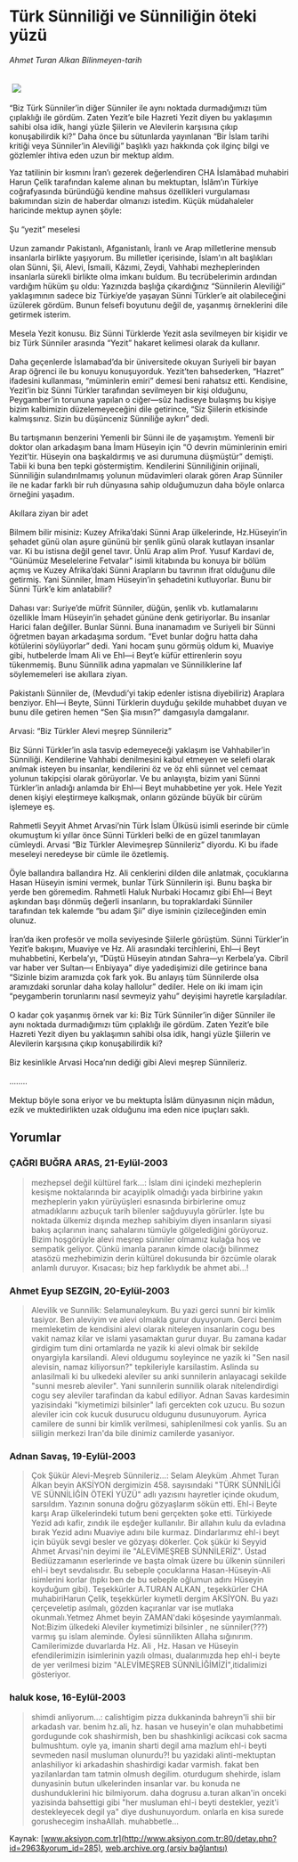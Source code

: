 # Türk Sünniliği ve Sünniliğin öteki yüzü

*Ahmet Turan Alkan Bilinmeyen-tarih*

<div>
 <font>
  <img border="0" height="1" src="/web/20031013003514im_/http://www.aksiyon.com.tr/images/blank.gif"/>
 </font>
 <font class="content">
  <p>
   <img border="0" hspace="5" src="http://web.archive.org/web/20031013003514im_/http://www.aksiyon.com.tr/resim/458/18.jpg" vspace="5"/>
  </p>
 </font>
 <font class="content">
  “Biz Türk Sünniler’in diğer Sünniler ile aynı noktada durmadığımızı tüm çıplaklığı ile gördüm. Zaten Yezit’e bile Hazreti Yezit diyen bu yaklaşımın sahibi olsa idik, hangi yüzle Şiilerin ve Alevilerin karşısına çıkıp konuşabilirdik ki?” Daha önce bu sütunlarda yayınlanan “Bir İslam tarihi kritiği veya Sünniler’in Aleviliği” başlıklı yazı hakkında çok ilginç bilgi ve gözlemler ihtiva eden uzun bir mektup aldım.
 </font>
 <p>
  <font class="content">
   Yaz tatilinin bir kısmını İran’ı gezerek değerlendiren CHA İslamâbad muhabiri Harun Çelik tarafından kaleme alınan bu mektuptan, İslâm’ın Türkiye coğrafyasında büründüğü kendine mahsus özellikleri vurgulaması bakımından sizin de haberdar olmanızı istedim. Küçük müdahaleler haricinde mektup aynen şöyle:
   <br/>
   <br/>
   Şu “yezit” meselesi
   <br/>
   <br/>
   Uzun zamandır Pakistanlı, Afganistanlı, İranlı ve Arap milletlerine mensub insanlarla birlikte yaşıyorum. Bu milletler içerisinde, İslam’ın alt başlıkları olan Sünni, Şii, Alevi, İsmaili, Kâzımi, Zeydi, Vahhabi mezheplerinden insanlarla sürekli birlikte olma imkanı buldum. Bu tecrübelerimin ardından vardığım hüküm şu oldu: Yazınızda başlığa çıkardığınız “Sünnilerin Aleviliği” yaklaşımının sadece biz Türkiye’de yaşayan Sünni Türkler’e ait olabileceğini üzülerek gördüm. Bunun felsefi boyutunu değil de, yaşanmış örneklerini dile getirmek isterim.
   <br/>
   <br/>
   Mesela Yezit konusu. Biz Sünni Türklerde Yezit asla sevilmeyen bir kişidir ve biz Türk Sünniler arasında “Yezit” hakaret kelimesi olarak da kullanır.
   <br/>
   <br/>
   Daha geçenlerde İslamabad’da bir üniversitede okuyan Suriyeli bir bayan Arap öğrenci ile bu konuyu konuşuyorduk. Yezit’ten bahsederken, “Hazret” ifadesini kullanması, “müminlerin emiri” demesi beni rahatsız etti. Kendisine, Yezit’in biz Sünni Türkler tarafından sevilmeyen bir kişi olduğunu, Peygamber’in torununa yapılan o ciğer—sûz hadiseye bulaşmış bu kişiye bizim kalbimizin düzelemeyeceğini dile getirince, “Siz Şiilerin etkisinde kalmışsınız. Sizin bu düşünceniz Sünniliğe aykırı” dedi.
   <br/>
   <br/>
   Bu tartışmanın benzerini Yemenli bir Sünni ile de yaşamıştım. Yemenli bir doktor olan arkadaşım bana İmam Hüseyin için “O devrin müminlerinin emiri Yezit’tir. Hüseyin ona başkaldırmış ve asi durumuna düşmüştür” demişti. Tabii ki buna ben tepki göstermiştim. Kendilerini Sünniliğinin orijinali, Sünniliğin sulandırılmamış yolunun müdavimleri olarak gören Arap Sünniler ile ne kadar farklı bir ruh dünyasına sahip olduğumuzun daha böyle onlarca örneğini yaşadım.
   <br/>
   <br/>
   Akıllara ziyan bir adet
   <br/>
   <br/>
   Bilmem bilir misiniz: Kuzey Afrika’daki Sünni Arap ülkelerinde, Hz.Hüseyin’in şehadet günü olan aşure gününü bir şenlik günü olarak kutlayan insanlar var. Ki bu istisna değil genel tavır. Ünlü Arap alim Prof. Yusuf Kardavi de, “Günümüz Meselelerine Fetvalar” isimli kitabında bu konuya bir bölüm açmış ve Kuzey Afrika’daki Sünni Arapların bu tavrının ifrat olduğunu dile getirmiş. Yani Sünniler, İmam Hüseyin’in şehadetini kutluyorlar. Bunu bir Sünni Türk’e kim anlatabilir?
   <br/>
   <br/>
   Dahası var: Suriye’de müfrit Sünniler, düğün, şenlik vb. kutlamalarını özellikle İmam Hüseyin’in şehadet gününe denk getiriyorlar. Bu insanlar Harici falan değiller. Bunlar Sünni. Buna inanamadım ve Suriyeli bir Sünni öğretmen bayan arkadaşıma sordum. “Evet bunlar doğru hatta daha kötülerini söylüyorlar” dedi. Yani hocam şunu görmüş oldum ki, Muaviye gibi, hutbelerde İmam Ali ve Ehl—i Beyt’e küfür ettirenlerin soyu tükenmemiş. Bunu Sünnilik adına yapmaları ve Sünniliklerine laf söylememeleri ise akıllara ziyan.
   <br/>
   <br/>
   Pakistanlı Sünniler de, (Mevdudi’yi takip edenler istisna diyebiliriz) Araplara benziyor. Ehl—i Beyte, Sünni Türklerin duyduğu şekilde muhabbet duyan ve bunu dile getiren hemen “Sen Şia mısın?” damgasıyla damgalanır.
   <br/>
   <br/>
   Arvasi: “Biz Türkler Alevi meşrep Sünnileriz”
   <br/>
   <br/>
   Biz Sünni Türkler’in asla tasvip edemeyeceği yaklaşım ise Vahhabiler’in Sünniliği. Kendilerine Vahhabi denilmesini kabul etmeyen ve selefi olarak anılmak isteyen bu insanlar, kendilerini öz ve öz ehli sünnet vel cemaat yolunun takipçisi olarak görüyorlar. Ve bu anlayışta, bizim yani Sünni Türkler’in anladığı anlamda bir Ehl—i Beyt muhabbetine yer yok. Hele Yezit denen kişiyi eleştirmeye kalkışmak, onların gözünde büyük bir cürüm işlemeye eş.
   <br/>
   <br/>
   Rahmetli Seyyit Ahmet Arvasi’nin Türk İslam Ülküsü isimli eserinde bir cümle okumuştum ki yıllar önce Sünni Türkleri belki de en güzel tanımlayan cümleydi. Arvasi “Biz Türkler Alevimeşrep Sünnileriz” diyordu. Ki bu ifade meseleyi neredeyse bir cümle ile özetlemiş.
   <br/>
   <br/>
   Öyle ballandıra ballandıra Hz. Ali cenklerini dilden dile anlatmak, çocuklarına Hasan Hüseyin ismini vermek, bunlar Türk Sünnilerin işi. Bunu başka bir yerde ben göremedim. Rahmetli Haluk Nurbaki Hocamız gibi Ehl—i Beyt aşkından başı dönmüş değerli insanların, bu topraklardaki Sünniler tarafından tek kalemde “bu adam Şii” diye isminin çizileceğinden emin olunuz.
   <br/>
   <br/>
   İran’da iken profesör ve molla seviyesinde Şiilerle görüştüm. Sünni Türkler’in Yezit’e bakışını, Muaviye ve Hz. Ali arasındaki tercihlerini, Ehl—i Beyt muhabbetini, Kerbela’yı, “Düştü Hüseyin atından Sahra—yı Kerbela’ya. Cibril var haber ver Sultan—ı Enbiyaya” diye yadedişimizi dile getirince bana “Sizinle bizim aramızda çok fark yok. Bu anlayış tüm Sünnilerde olsa aramızdaki sorunlar daha kolay hallolur” dediler. Hele on iki imam için “peygamberin torunlarını nasıl sevmeyiz yahu” deyişimi hayretle karşıladılar.
   <br/>
   <br/>
   O kadar çok yaşanmış örnek var ki: Biz Türk Sünniler’in diğer Sünniler ile aynı noktada durmadığımızı tüm çıplaklığı ile gördüm. Zaten Yezit’e bile Hazreti Yezit diyen bu yaklaşımın sahibi olsa idik, hangi yüzle Şiilerin ve Alevilerin karşısına çıkıp konuşabilirdik ki?
   <br/>
   <br/>
   Biz kesinlikle Arvasi Hoca’nın dediği gibi Alevi meşrep Sünnileriz.
   <br/>
   <br/>
   ........
   <br/>
   <br/>
   Mektup böyle sona eriyor ve bu mektupta İslâm dünyasının niçin mâdun, ezik ve muktedirlikten uzak olduğunu ima eden nice ipuçları saklı.
   <br/>
  </font>
 </p>
</div>


## Yorumlar

### ÇAĞRI BUĞRA ARAS, 21-Eylül-2003
> mezhepsel değil kültürel fark...: 
> İslam dini içindeki mezheplerin kesişme noktalarında bir acayiplik olmadığı yada birbirine yakın mezheplerin yakın yürüyüşleri esnasında birbirlerine omuz atmadıklarını azbuçuk tarih bilenler sağduyuyla görürler. İşte bu noktada ülkemiz dışında mezhep sahibiyim diyen insanların siyasi bakış açılarının inanç sahalarını tümüyle gölgelediğini görüyoruz. Bizim hoşgörüyle alevi meşrep sünniler olmamız kulağa hoş ve sempatik geliyor. Çünkü imanla paranın kimde olacığı bilinmez atasözü mezhebimizin derin kültürel dokusunda bir özcümle olarak anlamlı duruyor. Kısacası; biz hep farklıydık be ahmet abi...!

### Ahmet Eyup SEZGIN, 20-Eylül-2003
> Alevilik ve Sunnilik: 
> Selamunaleykum. Bu yazi gerci sunni bir kimlik tasiyor. Ben aleviyim ve alevi olmakla gurur duyuyorum. Gerci benim memleketim de kendisini alevi olarak niteleyen insanlarin cogu bes vakit namaz kilar ve islami yasamaktan gurur duyar. Bu zamana kadar girdigim tum dini ortamlarda ne yazik ki alevi olmak bir sekilde onyargiyla karsilandi. Alevi oldugumu soyleyince ne yazik ki "Sen nasil alevisin, namaz kiliyorsun?" tepkileriyle karsilastim. Aslinda su anlasilmali ki bu ulkedeki aleviler su anki sunnilerin anlayacagi sekilde "sunni mesreb aleviler". Yani sunnilerin sunnilik olarak nitelendirdigi cogu sey aleviler tarafindan da kabul ediliyor. Adnan Savas kardesimin yazisindaki "kiymetimizi bilsinler" lafi gercekten cok uzucu. Bu sozun aleviler icin cok kucuk dusurucu oldugunu dusunuyorum. Ayrica camilere de sunni bir kimlik verilmesi, sahiplenilmesi cok yanlis. Su an siiligin merkezi Iran'da bile dinimiz camilerde yasaniyor.

### Adnan Savaş, 19-Eylül-2003
> Çok Şükür Alevi-Meşreb Sünnileriz...: 
> Selam Aleyküm .Ahmet Turan Alkan beyin AKSİYON dergimizin 458. sayısındaki "TÜRK SÜNNİLİĞİ VE SÜNNİLİĞİN ÖTEKİ YÜZÜ" adlı yazısını hayretler içinde okudum, sarsıldım. Yazının sonuna doğru gözyaşlarım sökün etti. Ehl-i Beyte karşı Arap ülkelerindeki tutum beni gerçekten şoke etti. Türkiyede Yezid adı kafir, zındık ile eşdeğer kullanılır. Bir allahın kulu da evladına bırak Yezid adını Muaviye adını bile kurmaz. Dindarlarımız ehl-i beyt için büyük sevgi besler ve gözyaşı dökerler. Çok şükür ki Seyyid Ahmet Arvasi'nin deyimi ile "ALEVİMEŞREB SÜNNİLERİZ". Üstad Bediüzzamanın eserlerinde ve başta olmak üzere  bu ülkenin sünnileri ehl-i beyt sevdalısıdır. Bu sebeple çocuklarına Hasan-Hüseyin-Ali isimlerini korlar (tıpkı ben de bu sebeple oğlumun adını Hüseyin koyduğum gibi).     Teşekkürler A.TURAN ALKAN , teşekkürler CHA muhabiriHarun Çelik, teşekkürler kıymetli dergim AKSİYON. Bu yazı çerçeveletip asılmalı, gözden kaçıranlar var ise mutlaka okunmalı.Yetmez Ahmet beyin ZAMAN'daki köşesinde yayımlanmalı.     Not:Bizim ülkedeki Aleviler kıymetimizi bilsinler , ne sünniler(???) varmış şu islam aleminde. Öylesi sünnilikten Allaha sığınırım. Camilerimizde duvarlarda Hz. Ali , Hz. Hasan ve Hüseyin efendilerimizin isimlerinin yazılı olması, dualarımızda hep ehl-i beyte de yer verilmesi bizim "ALEVİMEŞREB SÜNNİLİĞİMİZİ",itidalimizi gösteriyor.

### haluk kose, 16-Eylül-2003
> shimdi anliyorum...: 
> calishtigim pizza dukkaninda bahreyn'li shii bir arkadash var. benim hz.ali, hz. hasan ve huseyin'e olan muhabbetimi gordugunde cok shashirmish, ben bu shashkinligi acikcasi cok sacma bulmushtum. oyle ya, imanin sharti degil ama mazlum ehl-i beyti sevmeden nasil musluman olunurdu?! bu yazidaki alinti-mektuptan anlashiliyor ki arkadashin shashirdigi kadar varmish. fakat ben yazilanlardan tam tatmin olmush degilim. oturdugum shehirde, islam dunyasinin butun ulkelerinden insanlar var. bu konuda ne dushunduklerini hic bilmiyorum. daha dogrusu a.turan alkan'in onceki yazisinda bahsettigi gibi "her musluman ehl-i beyti destekler, yezit'i destekleyecek degil ya" diye dushunuyordum. onlarla en kisa surede gorushecegim inshaAllah. muhabbetle...

Kaynak: [www.aksiyon.com.tr](http://www.aksiyon.com.tr:80/detay.php?id=2963&yorum_id=285), [web.archive.org (arşiv bağlantısı)](http://web.archive.org/web/20031013003514/http://www.aksiyon.com.tr:80/detay.php?id=2963&yorum_id=285)
